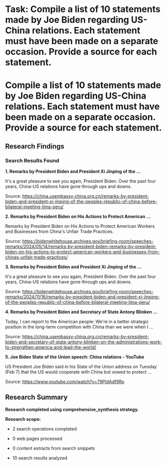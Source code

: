 # Task: Compile a list of 10 statements made by Joe Biden regarding US-China relations. Each statement must have been made on a separate occasion. Provide a source for each statement.

# Compile a list of 10 statements made by Joe Biden regarding US-China relations. Each statement must have been made on a separate occasion. Provide a source for each statement.

## Research Findings

### Search Results Found

**1. Remarks by President Biden and President Xi Jinping of the ...**

It's a great pleasure to see you again, President Biden. Over the past four years, China-US relations have gone through ups and downs.

Source: https://china.usembassy-china.org.cn/remarks-by-president-biden-and-president-xi-jinping-of-the-peoples-republic-of-china-before-bilateral-meeting-lima-peru/



**2. Remarks by President Biden on His Actions to Protect American ...**

Remarks by President Biden on His Actions to Protect American Workers and Businesses from China's Unfair Trade Practices.

Source: https://bidenwhitehouse.archives.gov/briefing-room/speeches-remarks/2024/05/14/remarks-by-president-biden-remarks-by-president-biden-on-his-actions-to-protect-american-workers-and-businesses-from-chinas-unfair-trade-practices/



**3. Remarks by President Biden and President Xi Jinping of the ...**

It's a great pleasure to see you again, President Biden. Over the past four years, China-US relations have gone through ups and downs.

Source: https://bidenwhitehouse.archives.gov/briefing-room/speeches-remarks/2024/11/16/remarks-by-president-biden-and-president-xi-jinping-of-the-peoples-republic-of-china-before-bilateral-meeting-lima-peru/



**4. Remarks by President Biden and Secretary of State Antony Blinken ...**

Today, I can report to the American people: We're in a better strategic position in the long-term competition with China than we were when I ...

Source: https://china.usembassy-china.org.cn/remarks-by-president-biden-and-secretary-of-state-antony-blinken-on-the-administrations-work-to-strengthen-america-and-lead-the-world/



**5. Joe Biden State of the Union speech: China relations - YouTube**

US President Joe Biden said in his State of the Union address on Tuesday (Feb 7) that the US would cooperate with China but vowed to protect ...

Source: https://www.youtube.com/watch?v=79PIdAdf9Ro



## Research Summary

**Research completed using comprehensive_synthesis strategy.**


**Research scope:**

- 2 search operations completed

- 0 web pages processed

- 0 content extracts from search snippets

- 10 search results analyzed

